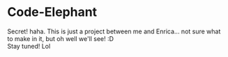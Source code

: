 # Code-Elephant
Secret! haha. This is just a project between me and Enrica... not sure what to make in it, but oh well we'll see! :D <br>
Stay tuned! Lol